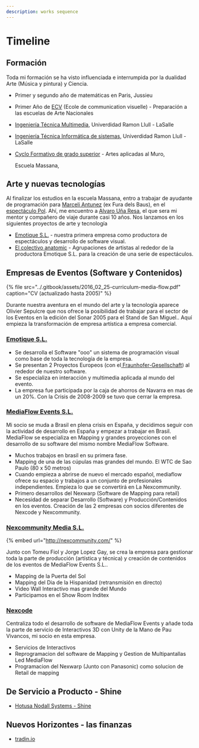 ```yaml
---
description: works sequence
---
```


# Timeline

## Formación

Toda mi formación se ha visto influenciada e interrumpida por la dualidad Arte \(Música y pintura\) y Ciencia. 

* Primer y segundo año de matemáticas en Paris, Jussieu
* Primer Año de [ECV](https://www.ecv.fr/) \(Ecole de communication visuelle\) - Preparación a las escuelas de Arte Nacionales
* [Ingeniería Técnica Multimedia](https://www.salleurl.edu/es/estudios/grado-en-ingenieria-multimedia-mencion-en-videojuegos), Univerdidad Ramon Llull - LaSalle
* [Ingeniería Técnica Informática de sistemas](https://www.salleurl.edu/es/estudios/grado-en-ingenieria-informatica), Univerdidad Ramon Llull - LaSalle
* [Cyclo Formativo de grado superior](https://www.escolamassana.cat/es/tecnico-superior-de-artes-plasticas-y-dise%C3%B1o-en-artes-aplicadas-al-muro_12204) - Artes aplicadas al Muro,

  Escuela Massana,

## Arte y nuevas tecnologías

Al finalizar los estudios en la escuela Massana, entro a trabajar de ayudante de programación para [Marceli Antunez](http://www.marceliantunez.com/) \(ex Fura dels Baus\), en el [espectáculo Pol](http://www.marceliantunez.com/work/pol/). Ahí, me encuentro a [Alvaro Uña Resa](https://www.linkedin.com/in/alvaro-u%C3%B1a-resa-b33669195/), el que sera mi mentor y compañero de viaje durante casi 10 años. Nos lanzamos en los siguientes proyectos de arte y tecnología

* [Emotique S.L.](emotique-s.l./) - nuestra primera empresa como productora de espectáculos y desarrollo de software visual. 
* [El colectivo anatomic](colectivo-anatomic/) - Agrupaciones de artistas al rededor de la productora Emotique S.L. para la creación de una serie de espectáculos.

## Empresas de Eventos \(Software y Contenidos\)

{% file src="../.gitbook/assets/2016\_02\_25-curriculum-media-flow.pdf" caption="CV \(actualizado hasta 2005\)" %}

Durante nuestra aventura en el mundo del arte y la tecnología aparece Olivier Sepulcre que nos ofrece la posibilidad de trabajar para el sector de los Eventos en la edición del Sonar 2005 para el Stand de San Miguel.. Aquí empieza la transformación de empresa artística a empresa comercial. 

### [Emotique S.L.](emotique-s.l./) 

* Se desarrolla el Software "ooo" un sistema de programación visual como base de toda la tecnología de la empresa.  
* Se presentan 2 Proyectos Europeos \(con el[ Fraunhofer-Gesellschaft](https://www.fraunhofer.de/en.html)\) al rededor de nuestro software.
* Se especializa en interacción y multimedia aplicada al mundo del evento.
* La empresa fue participada por la caja de ahorros de Navarra en mas de un 20%. Con la Crisis de 2008-2009 se tuvo que cerrar la empresa.

### [MediaFlow Events S.L.](mediaflow-software/)

Mi socio se muda a Brasil en plena crisis en España, y decidimos seguir con la actividad de desarrollo en España y empezar a trabajar en Brasil. MediaFlow se especializa en Mapping y grandes proyecciones con el desarrollo de su software del mismo nombre MediaFlow Software.  

* Muchos trabajos en brasil en su primera fase.
* Mapping de una de las cúpulas mas grandes del mundo. El WTC de Sao Paulo \(80 x 50 metros\)
* Cuando empieza a abrirse de nuevo el mercado español, mediaflow ofrece su espacio y trabajos a un conjunto de profesionales independientes. Empieza lo que se convertirá en La Nexcommunity.
* Primero desarrollos del Nexwarp \(Software de Mapping para retail\)
* Necesidad de separar Desarrollo \(Software\) y Producción/Contenidos en los eventos. Creación  de las 2 empresas con socios diferentes de Nexcode y Nexcommunity.

### [Nexcommunity Media S.L.](nexcommunity/)

{% embed url="http://nexcommunity.com/" %}

Junto con Tomeu Fiol y Jorge Lopez Gay, se crea la empresa para gestionar toda la parte de producción \(artística y técnica\) y creación de contenidos de los eventos de MediaFlow Events S.L..

* Mapping de la Puerta del Sol
* Mapping del Dia de la Hispanidad \(retransmisión en directo\)
* Video Wall Interactivo mas grande del Mundo
* Participamos en el Show Room Inditex

### [Nexcode](nexcode.md)

Centraliza todo el desarrollo de software de MediaFlow Events y añade toda la parte de servicio de Interactivos 3D con Unity de la Mano de Pau Vivancos, mi socio en esta empresa.

* Servicios de Interactivos 
* Reprogramacion del software de Mapping y Gestion de Multipantallas Led MediaFlow
* Programacion del Nexwarp \(Junto con Panasonic\) como solucion de Retail de mapping

## De Servicio a Producto - Shine

* [Hotusa Nodall Systems - Shine ](nodall-systems-hotusa.md)

## Nuevos Horizontes - las finanzas 

* [tradin.io](tradin.io.md)





